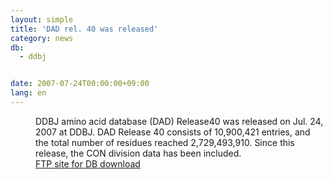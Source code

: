```yaml
---
layout: simple
title: 'DAD rel. 40 was released'
category: news
db:
  - ddbj


date: 2007-07-24T00:00:00+09:00
lang: en
---
```


<dd>DDBJ amino acid database (DAD) Release40 was released on Jul. 24, 2007 at DDBJ. DAD Release 40 consists of 10,900,421 entries, and the total number of residues reached 2,729,493,910. Since this release, the CON division data has been included.
<dd><a href="/services/index-e.html ">FTP site for DB download</a></dd>
</dd>
